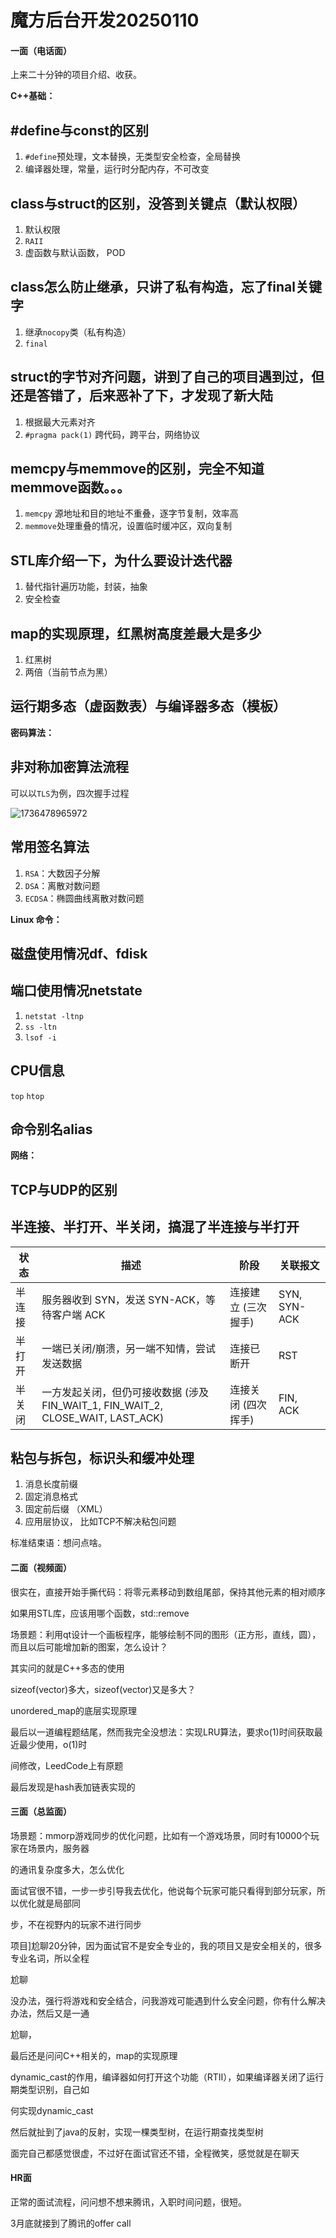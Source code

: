 # 魔方后台开发20250110

#### 一面（电话面）

上来二十分钟的项目介绍、收获。

**C++基础：**

## #define与const的区别

1. `#define`预处理，文本替换，无类型安全检查，全局替换
2. 编译器处理，常量，运行时分配内存，不可改变



## class与struct的区别，没答到关键点（默认权限）

1. 默认权限
2. `RAII`
3. 虚函数与默认函数， POD



## class怎么防止继承，只讲了私有构造，忘了final关键字

1. 继承`nocopy`类（私有构造）
2. `final`



## struct的字节对齐问题，讲到了自己的项目遇到过，但还是答错了，后来恶补了下，才发现了新大陆

1. 根据最大元素对齐
2. `#pragma pack(1)` 跨代码，跨平台，网络协议



## memcpy与memmove的区别，完全不知道memmove函数。。。

1. `memcpy` 源地址和目的地址不重叠，逐字节复制，效率高
2. `memmove`处理重叠的情况，设置临时缓冲区，双向复制



## STL库介绍一下，为什么要设计迭代器

1. 替代指针遍历功能，封装，抽象
2. 安全检查



## map的实现原理，红黑树高度差最大是多少

1. 红黑树
2. 两倍（当前节点为黑）



## 运行期多态（虚函数表）与编译器多态（模板）





**密码算法：**

## 非对称加密算法流程

可以以`TLS`为例，四次握手过程

![1736478965972](C:\Users\HP\AppData\Roaming\Typora\typora-user-images\1736478965972.png)



## 常用签名算法

1. `RSA`：大数因子分解
2. `DSA`：离散对数问题
3. `ECDSA`：椭圆曲线离散对数问题



**Linux 命令：**

## 磁盘使用情况df、fdisk



## 端口使用情况netstate

1. `netstat -ltnp`
2. `ss -ltn`
3. `lsof -i`



## CPU信息

`top` `htop`



## 命令别名alias



**网络：**

## TCP与UDP的区别



## 半连接、半打开、半关闭，搞混了半连接与半打开

| 状态   | 描述                                                         | 阶段                | 关联报文     |
| ------ | ------------------------------------------------------------ | ------------------- | ------------ |
| 半连接 | 服务器收到 SYN，发送 SYN-ACK，等待客户端 ACK                 | 连接建立 (三次握手) | SYN, SYN-ACK |
| 半打开 | 一端已关闭/崩溃，另一端不知情，尝试发送数据                  | 连接已断开          | RST          |
| 半关闭 | 一方发起关闭，但仍可接收数据 (涉及 FIN_WAIT_1, FIN_WAIT_2, CLOSE_WAIT, LAST_ACK) | 连接关闭 (四次挥手) | FIN, ACK     |

## 粘包与拆包，标识头和缓冲处理

1. 消息长度前缀
2. 固定消息格式
3. 固定前后缀 （XML）
4. 应用层协议， 比如TCP不解决粘包问题

标准结束语：想问点啥。

#### 二面（视频面）

很实在，直接开始手撕代码：将零元素移动到数组尾部，保持其他元素的相对顺序

如果用STL库，应该用哪个函数，std::remove

场景题：利用qt设计一个画板程序，能够绘制不同的图形（正方形，直线，圆），而且以后可能增加新的图案，怎么设计？

其实问的就是C++多态的使用

sizeof(vector)多大，sizeof(vector)又是多大？

unordered_map的底层实现原理

最后以一道编程题结尾，然而我完全没想法：实现LRU算法，要求o(1)时间获取最近最少使用，o(1)时

间修改，LeedCode上有原题

最后发现是hash表加链表实现的

#### 三面（总监面）

场景题：mmorp游戏同步的优化问题，比如有一个游戏场景，同时有10000个玩家在场景内，服务器

的通讯复杂度多大，怎么优化

面试官很不错，一步一步引导我去优化，他说每个玩家可能只看得到部分玩家，所以优化就是局部同

步，不在视野内的玩家不进行同步

项目]尬聊20分钟，因为面试官不是安全专业的，我的项目又是安全相关的，很多专业名词，所以全程

尬聊

没办法，强行将游戏和安全结合，问我游戏可能遇到什么安全问题，你有什么解决办法，然后又是一通

尬聊，

最后还是问问C++相关的，map的实现原理

dynamic_cast的作用，编译器如何打开这个功能（RTII），如果编译器关闭了运行期类型识别，自己如

何实现dynamic_cast

然后就扯到了java的反射，实现一棵类型树，在运行期查找类型树

面完自己都感觉很虚，不过好在面试官还不错，全程微笑，感觉就是在聊天

#### HR面

正常的面试流程，问问想不想来腾讯，入职时间问题，很短。

3月底就接到了腾讯的offer call